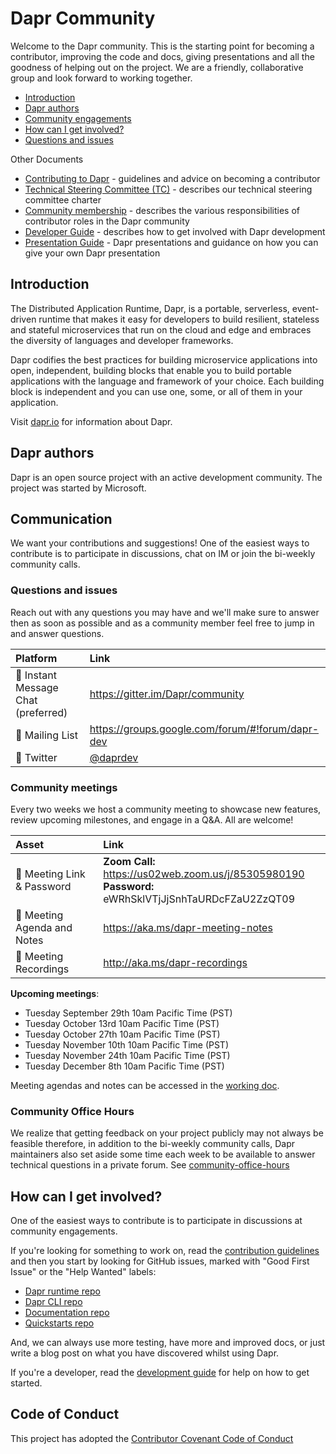 # Dapr Community

Welcome to the Dapr community. This is the starting point for becoming a contributor, improving the code and docs, giving presentations and all the goodness of helping out on the project. We are a friendly, collaborative group and look forward to working together.

- [Introduction](#introduction)
- [Dapr authors](#dapr-authors)
- [Community engagements](#community-meetings)
- [How can I get involved?](#how-can-i-get-involved?)
- [Questions and issues](#questions-and-issues)

Other Documents

- [Contributing to Dapr](CONTRIBUTING.md) - guidelines and advice on becoming a contributor
- [Technical Steering Committee (TC)](technical-committee-charter.md) - describes our technical steering committee charter
- [Community membership](community-membership.md) - describes the various responsibilities of contributor roles in the Dapr community
- [Developer Guide](https://github.com/dapr/dapr/tree/master/docs/development) - describes how to get involved with Dapr development
- [Presentation Guide](https://github.com/dapr/docs/tree/master/presentations) - Dapr presentations and guidance on how you can give your own Dapr presentation

## Introduction
The Distributed Application Runtime, Dapr, is a portable, serverless, event-driven runtime that makes it easy for developers to build resilient, stateless and stateful microservices that run on the cloud and edge and embraces the diversity of languages and developer frameworks.

Dapr codifies the best practices for building microservice applications into open, independent, building blocks that enable you to build portable applications with the language and framework of your choice. Each building block is independent and you can use one, some, or all of them in your application.

Visit [dapr.io](https://dapr.io) for information about Dapr.

## Dapr authors
Dapr is an open source project with an active development community. The project was started
by Microsoft.

## Communication
We want your contributions and suggestions! One of the easiest ways to contribute is to participate in discussions, chat on IM or join the bi-weekly community calls.

### Questions and issues
Reach out with any questions you may have and we'll make sure to answer then as soon as possible and as a community member feel free to jump in and answer questions.

| Platform  | Link        |
|:----------|:------------|
| 💬 Instant Message Chat (preferred) | https://gitter.im/Dapr/community 
| 📧 Mailing List | https://groups.google.com/forum/#!forum/dapr-dev
| 🐤 Twitter | [@daprdev](https://twitter.com/daprdev)

### Community meetings
Every two weeks we host a community meeting to showcase new features, review upcoming milestones, and engage in a Q&A. All are welcome!

| Asset | Link        |
|:-----------|:------------|
| 🔗 Meeting Link & Password | **Zoom Call:** https://us02web.zoom.us/j/85305980190<br>**Password:** eWRhSklVTjJjSnhTaURDcFZaU2ZzQT09
| 📝 Meeting Agenda and Notes | https://aka.ms/dapr-meeting-notes
| 🎥 Meeting Recordings | http://aka.ms/dapr-recordings

**Upcoming meetings**:
- Tuesday September 29th 10am Pacific Time (PST)
- Tuesday October 13rd 10am Pacific Time (PST)
- Tuesday October 27th 10am Pacific Time (PST)
- Tuesday November 10th 10am Pacific Time (PST)
- Tuesday November 24th 10am Pacific Time (PST)
- Tuesday December 8th 10am Pacific Time (PST)

Meeting agendas and notes can be accessed in the [working doc](http://bit.ly/istiocommunitymeet).

### Community Office Hours
We realize that getting feedback on your project publicly may not always be feasible therefore, in addition to the bi-weekly community calls, Dapr maintainers also set aside some time each week to be available to answer technical questions in a private forum. See [community-office-hours](community-office-hours.md)

## How can I get involved?

One of the easiest ways to contribute is to participate in discussions at community engagements.

If you're looking for something to work on, read the [contribution guidelines](CONTRIBUTING.md) and then you start by looking for GitHub issues, marked with "Good First Issue" or the "Help Wanted" labels:

- [Dapr runtime repo](https://github.com/dapr/dapr/issues?q=is%3Aissue+is%3Aopen+label%3A%22good+first+issue%22)
- [Dapr CLI repo](https://github.com/dapr/cli/labels/good%20first%20issue)
- [Documentation repo](https://github.com/dapr/docs/issues?q=is%3Aissue+is%3Aopen+label%3A%22help+wanted%22)
- [Quickstarts repo](https://github.com/dapr/quickstarts/issues?q=is%3Aissue+is%3Aopen+label%3A%22good+first+issue%22)

And, we can always use more testing, have more and improved docs, or just write a blog post on what you have discovered whilst using Dapr.

If you're a developer, read the [development guide](https://github.com/dapr/dapr/tree/master/docs/development) for help on how to get started.

## Code of Conduct
This project has adopted the [Contributor Covenant Code of Conduct](CODE-OF-CONDUCT.md)
